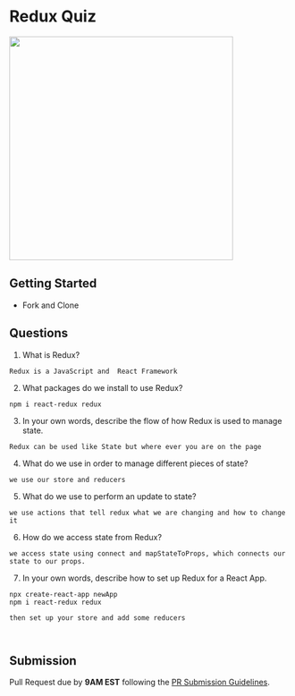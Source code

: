# Redux Quiz

<img src="https://chriscourses.com/img/blog/redux/redux.jpg" height="400px"/>

## Getting Started

- Fork and Clone

## Questions

1. What is Redux?

```
Redux is a JavaScript and  React Framework
```

2. What packages do we install to use Redux?

```
npm i react-redux redux
```

3. In your own words, describe the flow of how Redux is used to manage state.

```
Redux can be used like State but where ever you are on the page
```

4. What do we use in order to manage different pieces of state?

```
we use our store and reducers
```

5. What do we use to perform an update to state?

```
we use actions that tell redux what we are changing and how to change it
```

6. How do we access state from Redux?

```
we access state using connect and mapStateToProps, which connects our state to our props.
```

7. In your own words, describe how to set up Redux for a React App.

```
npx create-react-app newApp
npm i react-redux redux

then set up your store and add some reducers



```

## Submission

Pull Request due by **9AM EST** following the [PR Submission Guidelines](https://github.com/SEI-R-2-22/template_pull_request).
